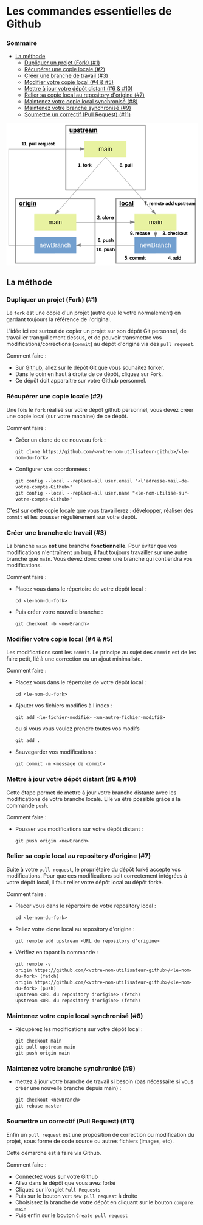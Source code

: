 # Les commandes essentielles de Github

### Sommaire

- [La méthode](#la-méthode)
  - [Dupliquer un projet (Fork) (#1)](#dupliquer-un-projet-fork-1)
  - [Récupérer une copie locale (#2)](#récupérer-une-copie-locale-2)
  - [Créer une branche de travail (#3)](#créer-une-branche-de-travail-3)
  - [Modifier votre copie local (#4 & #5)](#modifier-votre-copie-local-4--5)
  - [Mettre à jour votre dépôt distant (#6 & #10)](#mettre-à-jour-votre-dépôt-distant-6--10)
  - [Relier sa copie local au repository d'origine (#7)](#relier-sa-copie-local-au-repository-dorigine-7)
  - [Maintenez votre copie local synchronisé (#8)](#maintenez-votre-copie-local-synchronisé-8)
  - [Maintenez votre branche synchronisé (#9)](#maintenez-votre-branche-synchronisé-9)
  - [Soumettre un correctif (Pull Request) (#11)](#soumettre-un-correctif-pull-request-11)

![Le process Github](resources/github-process.png)

## La méthode

### Dupliquer un projet (Fork) (#1)

Le `fork` est une copie d'un projet (autre que le votre normalement) en gardant toujours la référence de l'original.

L'idée ici est surtout de copier un projet sur son dépôt Git personnel, de travailler tranquillement dessus, et de pouvoir transmettre vos modifications/corrections (`commit`) au dépôt d'origine via des `pull request`.

Comment faire :

- Sur [Github](https://github.com/), allez sur le dépôt Git que vous souhaitez forker.
- Dans le coin en haut à droite de ce dépôt, cliquez sur `Fork`.
- Ce dépôt doit apparaitre sur votre Github personnel.

### Récupérer une copie locale (#2)

Une fois le `fork` réalisé sur votre dépôt github personnel, vous devez créer une copie local (sur votre machine) de ce dépôt.

Comment faire :

- Créer un clone de ce nouveau fork :

  ```git
  git clone https://github.com/<votre-nom-utilisateur-github>/<le-nom-du-fork>
  ```

- Configurer vos coordonnées :

  ```git
  git config --local --replace-all user.email "<l'adresse-mail-de-votre-compte-Github>"
  git config --local --replace-all user.name "<le-nom-utilisé-sur-votre-compte-Github>"
  ```

C'est sur cette copie locale que vous travaillerez : développer, réaliser des `commit` et les pousser régulièrement sur votre dépôt.

### Créer une branche de travail (#3)

La branche `main` **est** une branche **fonctionnelle**. Pour éviter que vos modifications n'entraînent un bug, il faut toujours travailler sur une autre branche que `main`. Vous devez donc créer une branche qui contiendra vos modifications.

Comment faire :

- Placez vous dans le répertoire de votre dépôt local :

  ```shell
  cd <le-nom-du-fork>
  ```

- Puis créer votre nouvelle branche :

  ```git
  git checkout -b <newBranch>
  ```

### Modifier votre copie local (#4 & #5)

Les modifications sont les `commit`. Le principe au sujet des `commit` est de les faire petit, lié à une correction ou un ajout minimaliste.

Comment faire :

- Placez vous dans le répertoire de votre dépôt local :

  ```shell
  cd <le-nom-du-fork>
  ```

- Ajouter vos fichiers modifiés à l'index :

  ```git
  git add <le-fichier-modifié> <un-autre-fichier-modifié>
  ```

  ou si vous vous voulez prendre toutes vos modifs

  ```git
  git add .
  ```

- Sauvegarder vos modifications :

  ```git
  git commit -m <message de commit>
  ```

### Mettre à jour votre dépôt distant (#6 & #10)

Cette étape permet de mettre à jour votre branche distante avec les modifications de votre branche locale. Elle va être possible grâce à la commande `push`.

Comment faire :

- Pousser vos modifications sur votre dépôt distant :

  ```git
  git push origin <newBranch>
  ```

### Relier sa copie local au repository d'origine (#7)

Suite à votre `pull request`, le propriétaire du dépôt forké accepte vos modifications. Pour que ces modifications soit correctement intégrées à votre dépôt local, il faut relier votre dépôt local au dépôt forké.

Comment faire :

- Placer vous dans le répertoire de votre repository local :

  ```shell
  cd <le-nom-du-fork>
  ```

- Reliez votre clone local au repository d'origine :

  ```git
  git remote add upstream <URL du repository d'origine>
  ```

- Vérifiez en tapant la commande :

  ```git
  git remote -v
  origin https://github.com/<votre-nom-utilisateur-github>/<le-nom-du-fork> (fetch)
  origin https://github.com/<votre-nom-utilisateur-github>/<le-nom-du-fork> (push)
  upstream <URL du repository d'origine> (fetch)
  upstream <URL du repository d'origine> (fetch)
  ```

### Maintenez votre copie local synchronisé (#8)

- Récupérez les modifications sur votre dépôt local :

  ```git
  git checkout main
  git pull upstream main
  git push origin main
  ```

### Maintenez votre branche synchronisé (#9)

- mettez à jour votre branche de travail si besoin (pas nécessaire si vous créer une nouvelle branche depuis main) :

  ```git
  git checkout <newBranch>
  git rebase master
  ```

### Soumettre un correctif (Pull Request) (#11)

Enfin un `pull request` est une proposition de correction ou modification du projet, sous forme de code source ou autres fichiers (images, etc).

Cette démarche est à faire via Github.

Comment faire :

- Connectez vous sur votre Github
- Allez dans le dépôt que vous avez forké
- Cliquez sur l'onglet `Pull Requests`
- Puis sur le bouton vert `New pull request` à droite
- Choisissez la branche de votre dépôt en cliquant sur le bouton `compare: main`
- Puis enfin sur le bouton `Create pull request`
